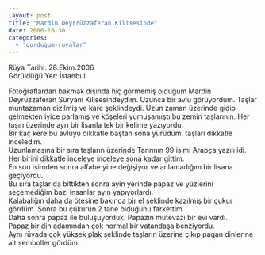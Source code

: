 ```yaml
---
layout: post
title: "Mardin Deyrrüzzaferan Kilisesinde"
date: 2006-10-30
categories: 
  - "gordugum-ruyalar"
---
```


Rüya Tarihi: 28.Ekim.2006  
Görüldüğü Yer: İstanbul  
  
Fotoğraflardan bakmak dışında hiç görmemiş olduğum Mardin Deyrüzzaferan Süryani Kilisesindeydim. Uzunca bir avlu görüyordum. Taşlar muntazaman dizilmiş ve kare şeklindeydi. Uzun zaman üzerinde gidip gelmekten iyice parlamış ve köşeleri yumuşamıştı bu zemin taşlarının. Her taşın üzerinde ayrı bir lisanla tek bir kelime yazıyordu.  
Bir kaç kere bu avluyu dikkatle baştan sona yürüdüm, taşları dikkatle inceledim.  
Uzunlamasına bir sıra taşların üzerinde Tanrının 99 isimi Arapça yazılı idi. Her birini dikkatle inceleye inceleye sona kadar gittim.  
En son isimden sonra alfabe yine değişiyor ve anlamadığım bir lisana geçiyordu.  
Bu sıra taşlar da bittikten sonra ayin yerinde papaz ve yüzlerini seçemediğim bazı insanlar ayin yapıyorlardı.  
Kalabalığın daha da ötesine bakınca bir el şeklinde kazılmış bir çukur gördüm. Sonra bu çukurun 2 tane olduğunu farkettim.  
Daha sonra papaz ile buluşuyorduk. Papazın mütevazı bir evi vardı.  
Papaz bir din adamından çok normal bir vatandaşa benziyordu.  
Aynı rüyada çok yüksek plak şeklinde taşların üzerine çıkıp pagan dinlerine ait semboller gördüm.
